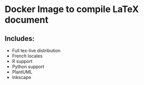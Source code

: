 # Docker Image to compile LaTeX document

## Includes:
 - Full tex-live distribution
 - French locales
 - R support
 - Python support
 - PlantUML
 - Inkscape
